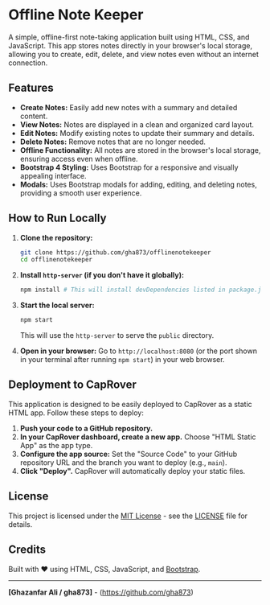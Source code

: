 
# Offline Note Keeper 

A simple, offline-first note-taking application built using HTML, CSS, and JavaScript. This app stores notes directly in your browser's local storage, allowing you to create, edit, delete, and view notes even without an internet connection.

## Features

*   **Create Notes:** Easily add new notes with a summary and detailed content.
*   **View Notes:** Notes are displayed in a clean and organized card layout.
*   **Edit Notes:** Modify existing notes to update their summary and details.
*   **Delete Notes:** Remove notes that are no longer needed.
*   **Offline Functionality:** All notes are stored in the browser's local storage, ensuring access even when offline.
*   **Bootstrap 4 Styling:** Uses Bootstrap for a responsive and visually appealing interface.
*   **Modals:** Uses Bootstrap modals for adding, editing, and deleting notes, providing a smooth user experience.

## How to Run Locally

1.  **Clone the repository:**
    ```bash
    git clone https://github.com/gha873/offlinenotekeeper
    cd offlinenotekeeper
    ```
   

2.  **Install `http-server` (if you don't have it globally):**
    ```bash
    npm install # This will install devDependencies listed in package.json
    ```

3.  **Start the local server:**
    ```bash
    npm start
    ```
    This will use the `http-server` to serve the `public` directory.

4.  **Open in your browser:**  Go to `http://localhost:8080` (or the port shown in your terminal after running `npm start`) in your web browser.

## Deployment to CapRover

This application is designed to be easily deployed to CapRover as a static HTML app. Follow these steps to deploy:

1.  **Push your code to a GitHub repository.**
2.  **In your CapRover dashboard, create a new app.** Choose "HTML Static App" as the app type.
3.  **Configure the app source:**  Set the "Source Code" to your GitHub repository URL and the branch you want to deploy (e.g., `main`).
4.  **Click "Deploy".** CapRover will automatically deploy your static files.

## License

This project is licensed under the [MIT License](LICENSE) - see the [LICENSE](LICENSE) file for details.

## Credits

Built with ❤️ using HTML, CSS, JavaScript, and [Bootstrap](https://getbootstrap.com/).

---

**[Ghazanfar Ali / gha873]** - (https://github.com/gha873)